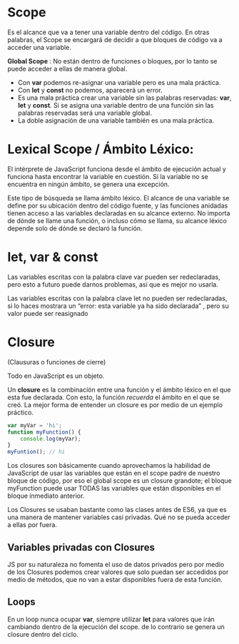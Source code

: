 # Scope

Es el alcance que va a tener una variable dentro del código. En otras palabras, el Scope se encargará de decidir a que bloques de código va a acceder una variable.

**Global Scope** : No están dentro de funciones o bloques, por lo tanto se puede acceder a ellas de manera global.

- Con **var** podemos re-asignar una variable pero es una mala práctica.
- Con **let** y **const** no podemos, aparecerá un error.
- Es una mala práctica crear una variable sin las palabras reservadas: **var**, **let** y **const**. Si se asigna una variable dentro de una función sin las palabras reservadas será una variable global.
- La doble asignación de una variable también es una mala práctica.

# Lexical Scope / Ámbito Léxico:

 El intérprete de JavaScript funciona desde el ámbito de ejecución actual y funciona hasta encontrar la variable en cuestión. Si la variable no se encuentra en ningún ámbito, se genera una excepción.

Este tipo de búsqueda se llama ámbito léxico. El alcance de una variable se define por su ubicación dentro del código fuente, y las funciones anidadas tienen acceso a las variables declaradas en su alcance externo. No importa de dónde se llame una función, o incluso cómo se llama, su alcance léxico depende solo de dónde se declaró la función.

# let, var & const

Las variables escritas con la palabra clave var pueden ser redeclaradas, pero esto a futuro puede darnos problemas, así que es mejor no usarla.

Las variables escritas con la palabra clave let no pueden ser redeclaradas, si lo haces mostrara un “error: esta variable ya ha sido declarada” , pero su valor puede ser reasignado

# Closure

(Clausuras o funciones de cierre)

Todo en JavaScript es un objeto.

Un **closure** es la combinación entre una función y el ámbito léxico en el que esta fue declarada. Con esto, la función *recuerda* el ámbito en el que se creó. La mejor forma de entender un closure es por medio de un ejemplo práctico.

```jsx
var myVar = 'hi';
function myFunction() {
	console.log(myVar);
}
myFuntion(); // hi
```

Los closures son básicamente cuando aprovechamos la habilidad de JavaScript de usar las variables que están en el scope padre de nuestro bloque de código, por eso el global scope es un closure grandote; el bloque myFunction puede usar TODAS las variables que están disponibles en el bloque inmediato anterior.

Los Closures se usaban bastante como las clases antes de ES6, ya que es una manera de mantener variables casi privadas. Qué no se pueda acceder a ellas por fuera.

## Variables privadas con Closures

JS por su naturaleza no fomenta el uso de datos privados pero por medio de los Closures podemos crear valores que solo puedan ser accedidos por medio de métodos, que no van a estar disponibles fuera de esta función.

## Loops

En un loop nunca ocupar **var**, siempre utilizar **let** para valores que irán cambiando dentro de la ejecución del scope. de lo contrario se genera un closure dentro del ciclo.